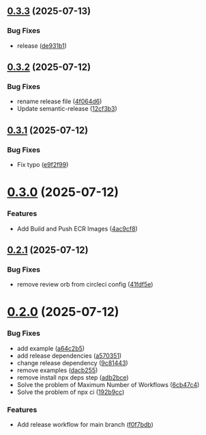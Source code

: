 ## [0.3.3](https://github.com/ahmadrezaomidvar/orb_utils_personal/compare/v0.3.2...v0.3.3) (2025-07-13)


### Bug Fixes

* release ([de931b1](https://github.com/ahmadrezaomidvar/orb_utils_personal/commit/de931b1dfd7bbd7e3c30d04ddb51a81176824608))

## [0.3.2](https://github.com/ahmadrezaomidvar/orb_utils_personal/compare/v0.3.1...v0.3.2) (2025-07-12)


### Bug Fixes

* rename release file ([4f064d6](https://github.com/ahmadrezaomidvar/orb_utils_personal/commit/4f064d63fcfd9cc61582986d494795262123eaf6))
* Update semantic-release ([12cf3b3](https://github.com/ahmadrezaomidvar/orb_utils_personal/commit/12cf3b359390b1f06bc5ffdbb39630b9295bf034))

## [0.3.1](https://github.com/ahmadrezaomidvar/orb_utils_personal/compare/v0.3.0...v0.3.1) (2025-07-12)


### Bug Fixes

* Fix typo ([e9f2f99](https://github.com/ahmadrezaomidvar/orb_utils_personal/commit/e9f2f993e466f3e1b6de1057cba954c1a0a63b57))

# [0.3.0](https://github.com/ahmadrezaomidvar/orb_utils_personal/compare/v0.2.1...v0.3.0) (2025-07-12)


### Features

* Add Build and Push ECR Images ([4ac9cf8](https://github.com/ahmadrezaomidvar/orb_utils_personal/commit/4ac9cf85a47b76c34efb55b29232d4d871a2ac88))

## [0.2.1](https://github.com/ahmadrezaomidvar/orb_utils_personal/compare/v0.2.0...v0.2.1) (2025-07-12)


### Bug Fixes

* remove review orb from circleci config ([41fdf5e](https://github.com/ahmadrezaomidvar/orb_utils_personal/commit/41fdf5eae61739bde67ae44f03a9eef42249654a))

# [0.2.0](https://github.com/ahmadrezaomidvar/orb_utils_personal/compare/v0.1.0...v0.2.0) (2025-07-12)


### Bug Fixes

* add example ([a64c2b5](https://github.com/ahmadrezaomidvar/orb_utils_personal/commit/a64c2b5784be87e4421bab281b9859f0ccde075c))
* add release dependencies ([a570351](https://github.com/ahmadrezaomidvar/orb_utils_personal/commit/a570351e9f03ab158f62259844b8fa67b24ec244))
* change release dependency ([9c81443](https://github.com/ahmadrezaomidvar/orb_utils_personal/commit/9c81443ac481eade5c832bcd7110cfc50aed691a))
* remove examples ([dacb255](https://github.com/ahmadrezaomidvar/orb_utils_personal/commit/dacb255336aac39f3a0517068aa0d93801385314))
* remove install npx deps step ([adb2bce](https://github.com/ahmadrezaomidvar/orb_utils_personal/commit/adb2bce3d0b3b450d16b7d5dfe49c1c73908500a))
* Solve the problem of Maximum Number of Workflows ([6cb47c4](https://github.com/ahmadrezaomidvar/orb_utils_personal/commit/6cb47c41e769f201f809e9bc43a4842a73add823))
* Solve the problem of npx ci ([192b9cc](https://github.com/ahmadrezaomidvar/orb_utils_personal/commit/192b9ccbbd994aeb690f144baef846b3eb7b6383))


### Features

* Add release workflow for main branch ([f0f7bdb](https://github.com/ahmadrezaomidvar/orb_utils_personal/commit/f0f7bdbd592cb9f22a8a0edd93c9192fa8fdb54f))
